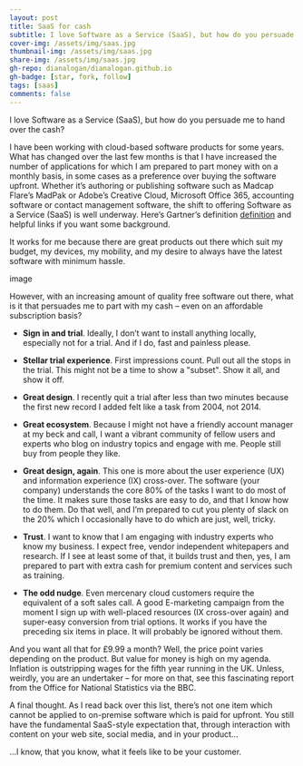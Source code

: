 ```yaml
---
layout: post
title: SaaS for cash
subtitle: I love Software as a Service (SaaS), but how do you persuade me to hand over the cash?
cover-img: /assets/img/saas.jpg
thumbnail-img: /assets/img/saas.jpg
share-img: /assets/img/saas.jpg
gh-repo: dianalogan/dianalogan.github.io
gh-badge: [star, fork, follow]
tags: [saas]
comments: false
---
```


I love Software as a Service (SaaS), but how do you persuade me to hand over the cash?

I have been working with cloud-based software products for some years.
What has changed over the last few months is that I have increased the number of applications for which I am prepared to part money with on a monthly basis, in some cases as a preference over buying the software upfront.
Whether it’s authoring or publishing software such as Madcap Flare’s MadPak or Adobe’s Creative Cloud, Microsoft Office 365, accounting software or contact management software, the shift to offering Software as a Service (SaaS) is well underway.
Here’s Gartner’s definition [definition](https://www.gartner.com/en/information-technology/glossary/software-as-a-service-saas) and helpful links if you want some background.

It works for me because there are great products out there which suit my budget, my devices, my mobility, and my desire to always have the latest software with minimum hassle.

image

However, with an increasing amount of quality free software out there, what is it that persuades me to part with my cash – even on an affordable subscription basis?

* **Sign in and trial**. Ideally, I don’t want to install anything locally, especially not for a trial. And if I do, fast and painless please.

* **Stellar trial experience**. First impressions count. Pull out all the stops in the trial. This might not be a time to show a "subset". Show it all, and show it off.

* **Great design**. I recently quit a trial after less than two minutes because the first new record I added felt like a task from 2004, not 2014.

* **Great ecosystem**. Because I might not have a friendly account manager at my beck and call, I want a vibrant community of fellow users and experts who blog on industry topics and engage with me.
People still buy from people they like.

* **Great design, again**.
This one is more about the user experience (UX) and information experience (IX) cross-over.
The software (your company) understands the core 80% of the tasks I want to do most of the time.
It makes sure those tasks are easy to do, and that I know how to do them.
Do that well, and I’m prepared to cut you plenty of slack on the 20% which I occasionally have to do which are just, well, tricky.

* **Trust**. I want to know that I am engaging with industry experts who know my business.
I expect free, vendor independent whitepapers and research.
If I see at least some of that, it builds trust and then, yes, I am prepared to part with extra cash for premium content and services such as training.

* **The odd nudge**. Even mercenary cloud customers require the equivalent of a soft sales call. A good E-marketing campaign from the moment I sign up with well-placed resources (IX cross-over again) and super-easy conversion from trial options. It works if you have the preceding six items in place. It will probably be ignored without them.

And you want all that for £9.99 a month? Well, the price point varies depending on the product. But value for money is high on my agenda. Inflation is outstripping wages for the fifth year running in the UK. Unless, weirdly, you are an undertaker – for more on that, see this fascinating report from the Office for National Statistics via the BBC.

A final thought. As I read back over this list, there’s not one item which cannot be applied to on-premise software which is paid for upfront. You still have the fundamental SaaS-style expectation that, through interaction with content on your web site, social media, and in your product…

…I know, that you know, what it feels like to be your customer.


